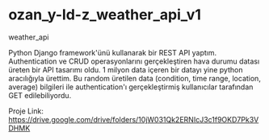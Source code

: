 # ozan_y-ld-z_weather_api_v1
weather_api

Python Django framework'ünü kullanarak bir  REST API yaptım. Authentication ve CRUD operasyonlarını gerçekleştiren hava durumu datası üreten bir API tasarımı oldu. 1 milyon data içeren bir datayı yine python aracılığıyla ürettim. Bu random üretilen data (condition, time range, location, average) bilgileri ile authentication'ı gerçekleştirmiş kullanıcılar tarafından GET edilebiliyordu.

Proje Link: https://drive.google.com/drive/folders/10jW031Qk2ERNIcJ3c1f9OKD7Pk3VDHMK
